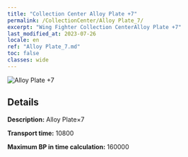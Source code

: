```yaml
---
title: "Collection Center Alloy Plate +7"
permalink: /CollectionCenter/Alloy Plate_7/
excerpt: "Wing Fighter Collection CenterAlloy Plate +7"
last_modified_at: 2023-07-26
locale: en
ref: "Alloy Plate_7.md"
toc: false
classes: wide
---
```



![Alloy Plate +7](/images/cc/CC_Alloy_Plate_5.png)

## Details

  **Description:** Alloy Plate×7

  **Transport time:** 10800

  **Maximum BP in time calculation:** 160000

